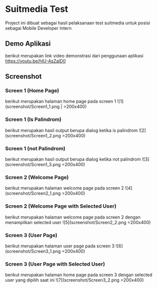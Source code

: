 # Suitmedia Test

Project ini dibuat sebagai hasil pelaksanaan test suitmedia untuk posisi sebagai Mobile Developer Intern 

## Demo Aplikasi

berikut merupakan link video demonstrasi dari penggunaan aplikasi
https://youtu.be/hIU-AsZaID0

## Screenshot
### Screen 1 (Home Page)
berikut merupakan halaman home page pada screen 1
![1](screenshot/Screen1_1.png | =200x400)

### Screen 1 (Is Palindrom)
berikut merupakan hasil output berupa dialog ketika is palindrom
![2](screenshot/Screen1_2.png =200x400)

### Screen 1 (not Palindrom)
berikut merupakan hasil output berupa dialog ketika not palindrom
![3](screenshot/Screen1_3.png =200x400)

### Screen 2 (Welcome Page)
berikut merupakan halaman welcome page pada screen 2
![4](screenshot/Screen2_1.png =200x400)

### Screen 2 (Welcome Page with Selected User)
berikut merupakan halaman welcome page pada screen 2 dengan menampilkan selected user
![5](screenshot/Screen2_2.png =200x400)

### Screen 3 (User Page)
berikut merupakan halaman user page pada screen 3
![6](screenshot/Screen3_1.png =200x400)

### Screen 3 (User Page with Selected User)
berikut merupakan halaman home page pada screen 3 dengan selected user yang dipilih saat ini
![7](screenshot/Screen3_2.png =200x400)